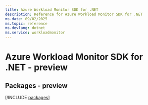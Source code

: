 ```yaml
---
title: Azure Workload Monitor SDK for .NET
description: Reference for Azure Workload Monitor SDK for .NET
ms.date: 09/02/2025
ms.topic: reference
ms.devlang: dotnet
ms.service: workloadmonitor
---
```

# Azure Workload Monitor SDK for .NET - preview
## Packages - preview
[!INCLUDE [packages](workload-monitor-index.md)]